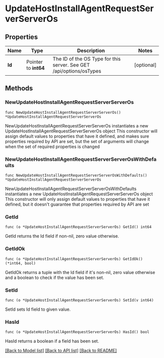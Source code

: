 # UpdateHostInstallAgentRequestServerServerOs

## Properties

Name | Type | Description | Notes
------------ | ------------- | ------------- | -------------
**Id** | Pointer to **int64** | The ID of the OS Type for this server. See GET /api/options/osTypes | [optional] 

## Methods

### NewUpdateHostInstallAgentRequestServerServerOs

`func NewUpdateHostInstallAgentRequestServerServerOs() *UpdateHostInstallAgentRequestServerServerOs`

NewUpdateHostInstallAgentRequestServerServerOs instantiates a new UpdateHostInstallAgentRequestServerServerOs object
This constructor will assign default values to properties that have it defined,
and makes sure properties required by API are set, but the set of arguments
will change when the set of required properties is changed

### NewUpdateHostInstallAgentRequestServerServerOsWithDefaults

`func NewUpdateHostInstallAgentRequestServerServerOsWithDefaults() *UpdateHostInstallAgentRequestServerServerOs`

NewUpdateHostInstallAgentRequestServerServerOsWithDefaults instantiates a new UpdateHostInstallAgentRequestServerServerOs object
This constructor will only assign default values to properties that have it defined,
but it doesn't guarantee that properties required by API are set

### GetId

`func (o *UpdateHostInstallAgentRequestServerServerOs) GetId() int64`

GetId returns the Id field if non-nil, zero value otherwise.

### GetIdOk

`func (o *UpdateHostInstallAgentRequestServerServerOs) GetIdOk() (*int64, bool)`

GetIdOk returns a tuple with the Id field if it's non-nil, zero value otherwise
and a boolean to check if the value has been set.

### SetId

`func (o *UpdateHostInstallAgentRequestServerServerOs) SetId(v int64)`

SetId sets Id field to given value.

### HasId

`func (o *UpdateHostInstallAgentRequestServerServerOs) HasId() bool`

HasId returns a boolean if a field has been set.


[[Back to Model list]](../README.md#documentation-for-models) [[Back to API list]](../README.md#documentation-for-api-endpoints) [[Back to README]](../README.md)



